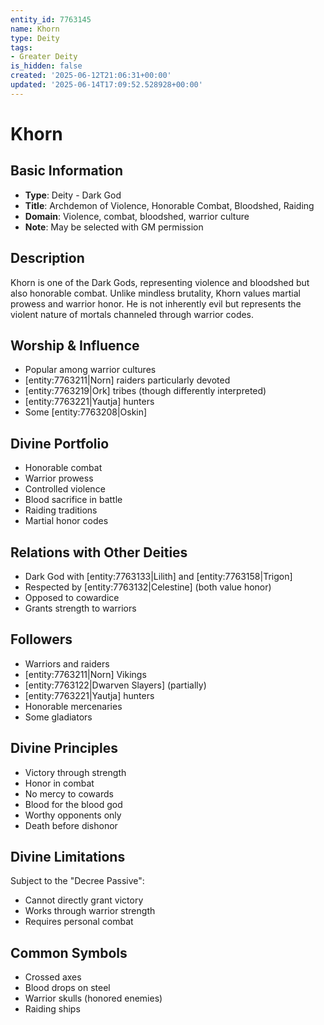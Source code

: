 ```yaml
---
entity_id: 7763145
name: Khorn
type: Deity
tags:
- Greater Deity
is_hidden: false
created: '2025-06-12T21:06:31+00:00'
updated: '2025-06-14T17:09:52.528928+00:00'
---
```


# Khorn

## Basic Information

- **Type**: Deity - Dark God
- **Title**: Archdemon of Violence, Honorable Combat, Bloodshed, Raiding
- **Domain**: Violence, combat, bloodshed, warrior culture
- **Note**: May be selected with GM permission

## Description

Khorn is one of the Dark Gods, representing violence and bloodshed but also honorable combat. Unlike mindless brutality, Khorn values martial prowess and warrior honor. He is not inherently evil but represents the violent nature of mortals channeled through warrior codes.

## Worship & Influence

- Popular among warrior cultures
- [entity:7763211|Norn] raiders particularly devoted
- [entity:7763219|Ork] tribes (though differently interpreted)
- [entity:7763221|Yautja] hunters
- Some [entity:7763208|Oskin]

## Divine Portfolio

- Honorable combat
- Warrior prowess
- Controlled violence
- Blood sacrifice in battle
- Raiding traditions
- Martial honor codes

## Relations with Other Deities

- Dark God with [entity:7763133|Lilith] and [entity:7763158|Trigon]
- Respected by [entity:7763132|Celestine] (both value honor)
- Opposed to cowardice
- Grants strength to warriors

## Followers

- Warriors and raiders
- [entity:7763211|Norn] Vikings
- [entity:7763122|Dwarven Slayers] (partially)
- [entity:7763221|Yautja] hunters
- Honorable mercenaries
- Some gladiators

## Divine Principles

- Victory through strength
- Honor in combat
- No mercy to cowards
- Blood for the blood god
- Worthy opponents only
- Death before dishonor

## Divine Limitations

Subject to the "Decree Passive":

- Cannot directly grant victory
- Works through warrior strength
- Requires personal combat

## Common Symbols

- Crossed axes
- Blood drops on steel
- Warrior skulls (honored enemies)
- Raiding ships